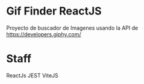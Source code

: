 # Gif Finder ReactJS

Proyecto  de buscador de Imagenes usando la API de https://developers.giphy.com/


# Staff

ReactJs
JEST
ViteJS